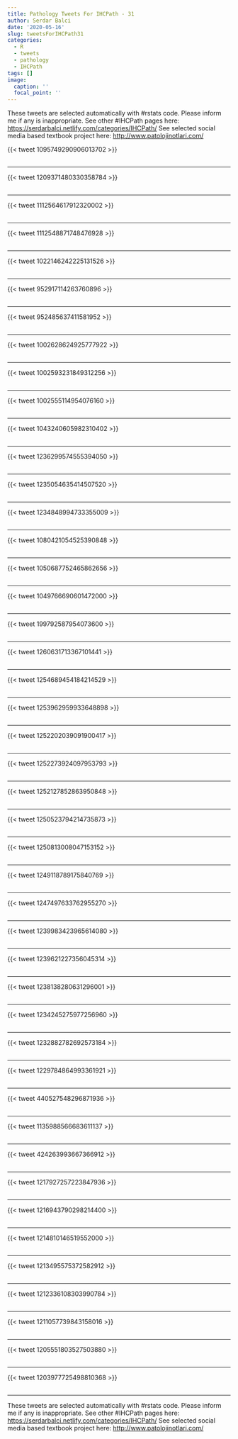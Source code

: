 ```yaml
---
title: Pathology Tweets For IHCPath - 31
author: Serdar Balci
date: '2020-05-16'
slug: tweetsForIHCPath31
categories:
  - R
  - tweets
  - pathology
  - IHCPath
tags: []
image:
  caption: ''
  focal_point: ''
---
```



These tweets are selected automatically with #rstats code. Please inform me if any is inappropriate.
See other #IHCPath pages here: https://serdarbalci.netlify.com/categories/IHCPath/ 
See selected social media based textbook project here: http://www.patolojinotlari.com/

{{< tweet 1095749290906013702 >}}
<br>
<br>
<hr>
{{< tweet 1209371480330358784 >}}
<br>
<br>
<hr>
{{< tweet 1112564617912320002 >}}
<br>
<br>
<hr>
{{< tweet 1112548871748476928 >}}
<br>
<br>
<hr>
{{< tweet 1022146242225131526 >}}
<br>
<br>
<hr>
{{< tweet 952917114263760896 >}}
<br>
<br>
<hr>
{{< tweet 952485637411581952 >}}
<br>
<br>
<hr>
{{< tweet 1002628624925777922 >}}
<br>
<br>
<hr>
{{< tweet 1002593231849312256 >}}
<br>
<br>
<hr>
{{< tweet 1002555114954076160 >}}
<br>
<br>
<hr>
{{< tweet 1043240605982310402 >}}
<br>
<br>
<hr>
{{< tweet 1236299574555394050 >}}
<br>
<br>
<hr>
{{< tweet 1235054635414507520 >}}
<br>
<br>
<hr>
{{< tweet 1234848994733355009 >}}
<br>
<br>
<hr>
{{< tweet 1080421054525390848 >}}
<br>
<br>
<hr>
{{< tweet 1050687752465862656 >}}
<br>
<br>
<hr>
{{< tweet 1049766690601472000 >}}
<br>
<br>
<hr>
{{< tweet 199792587954073600 >}}
<br>
<br>
<hr>
{{< tweet 1260631713367101441 >}}
<br>
<br>
<hr>
{{< tweet 1254689454184214529 >}}
<br>
<br>
<hr>
{{< tweet 1253962959933648898 >}}
<br>
<br>
<hr>
{{< tweet 1252202039091900417 >}}
<br>
<br>
<hr>
{{< tweet 1252273924097953793 >}}
<br>
<br>
<hr>
{{< tweet 1252127852863950848 >}}
<br>
<br>
<hr>
{{< tweet 1250523794214735873 >}}
<br>
<br>
<hr>
{{< tweet 1250813008047153152 >}}
<br>
<br>
<hr>
{{< tweet 1249118789175840769 >}}
<br>
<br>
<hr>
{{< tweet 1247497633762955270 >}}
<br>
<br>
<hr>
{{< tweet 1239983423965614080 >}}
<br>
<br>
<hr>
{{< tweet 1239621227356045314 >}}
<br>
<br>
<hr>
{{< tweet 1238138280631296001 >}}
<br>
<br>
<hr>
{{< tweet 1234245275977256960 >}}
<br>
<br>
<hr>
{{< tweet 1232882782692573184 >}}
<br>
<br>
<hr>
{{< tweet 1229784864993361921 >}}
<br>
<br>
<hr>
{{< tweet 440527548296871936 >}}
<br>
<br>
<hr>
{{< tweet 1135988566683611137 >}}
<br>
<br>
<hr>
{{< tweet 424263993667366912 >}}
<br>
<br>
<hr>
{{< tweet 1217927257223847936 >}}
<br>
<br>
<hr>
{{< tweet 1216943790298214400 >}}
<br>
<br>
<hr>
{{< tweet 1214810146519552000 >}}
<br>
<br>
<hr>
{{< tweet 1213495575372582912 >}}
<br>
<br>
<hr>
{{< tweet 1212336108303990784 >}}
<br>
<br>
<hr>
{{< tweet 1211057739843158016 >}}
<br>
<br>
<hr>
{{< tweet 1205551803527503880 >}}
<br>
<br>
<hr>
{{< tweet 1203977725498810368 >}}
<br>
<br>
<hr>


These tweets are selected automatically with #rstats code. Please inform me if any is inappropriate.
See other #IHCPath pages here: https://serdarbalci.netlify.com/categories/IHCPath/ 
See selected social media based textbook project here: http://www.patolojinotlari.com/
